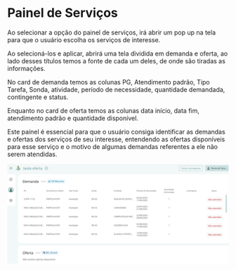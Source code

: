 # Painel de Serviços

Ao selecionar a opção do painel de serviços, irá abrir um pop up na tela para que o usuário escolha os serviços de interesse.

Ao selecioná-los e aplicar, abrirá uma tela dividida em demanda e oferta, ao lado desses títulos temos a fonte de cada um deles, de onde são tiradas as informações. 

No card de demanda temos as colunas PG, Atendimento padrão, Tipo Tarefa, Sonda, atividade, período de necessidade, quantidade demandada, contingente e status.

Enquanto no card de oferta temos as colunas data início, data fim, atendimento padrão e quantidade disponível.

Este painel é essencial para que o usuário consiga identificar as demandas e ofertas dos serviços de seu interesse, entendendo as ofertas disponíveis para esse serviço e o motivo de algumas demandas referentes a ele não serem atendidas.

![alt text](image-8.png)